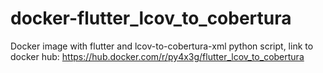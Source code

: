 # docker-flutter_lcov_to_cobertura
Docker image with flutter and lcov-to-cobertura-xml python script, link to docker hub:
https://hub.docker.com/r/py4x3g/flutter_lcov_to_cobertura
